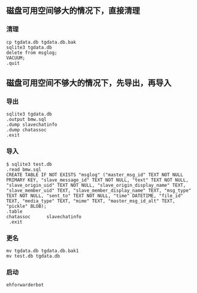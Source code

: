 ## 磁盘可用空间够大的情况下，直接清理
### 清理
```
cp tgdata.db tgdata.db.bak
sqlite3 tgdata.db
delete from msglog;
VACUUM;
.quit
```

## 磁盘可用空间不够大的情况下，先导出，再导入
### 导出
```
sqlite3 tgdata.db
.output bmw.sql
.dump slavechatinfo
.dump chatassoc
.exit
```

### 导入
```
$ sqlite3 test.db
.read bmw.sql
CREATE TABLE IF NOT EXISTS "msglog" ("master_msg_id" TEXT NOT NULL PRIMARY KEY, "slave_message_id" TEXT NOT NULL, "text" TEXT NOT NULL, "slave_origin_uid" TEXT NOT NULL, "slave_origin_display_name" TEXT, "slave_member_uid" TEXT, "slave_member_display_name" TEXT, "msg_type" TEXT NOT NULL, "sent_to" TEXT NOT NULL, "time" DATETIME, "file_id" TEXT, "media_type" TEXT, "mime" TEXT, "master_msg_id_alt" TEXT, "pickle" BLOB);
.table
chatassoc      slavechatinfo
 .exit
```

### 更名
```
mv tgdata.db tgdata.db.bak1
mv test.db tgdata.db
```
### 启动
`ehforwarderbot`
